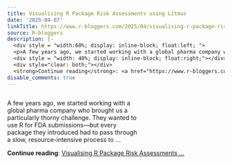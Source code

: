 ```yaml
---
title: Visualising R Package Risk Assessments using Litmus
date: '2025-04-07'
linkTitle: https://www.r-bloggers.com/2025/04/visualising-r-package-risk-assessments-using-litmus/
source: R-bloggers
description: |-
  <div style = "width:60%; display: inline-block; float:left; ">
  <p>A few years ago, we started working with a global pharma company who brought us a particularly thorny challenge. They wanted to use R for FDA submissions—but every package they introduced had to pass through a slow, resource-intensive process to ...</p></div>
  <div style = "width: 40%; display: inline-block; float:right;"></div>
  <div style="clear: both;"></div>
  <strong>Continue reading</strong>: <a href="https://www.r-bloggers.com/2025/04/visualising-r-package-risk-assessments-using-litmus/">Visualising R Package Risk Assessments ...
disable_comments: true
---
```

<div style = "width:60%; display: inline-block; float:left; ">
<p>A few years ago, we started working with a global pharma company who brought us a particularly thorny challenge. They wanted to use R for FDA submissions—but every package they introduced had to pass through a slow, resource-intensive process to ...</p></div>
<div style = "width: 40%; display: inline-block; float:right;"></div>
<div style="clear: both;"></div>
<strong>Continue reading</strong>: <a href="https://www.r-bloggers.com/2025/04/visualising-r-package-risk-assessments-using-litmus/">Visualising R Package Risk Assessments ...